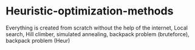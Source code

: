# Heuristic-optimization-methods
Everything is created from scratch without the help of the internet,
Local search, Hill climber, simulated annealing, backpack problem (bruteforce), backpack problem (Heur) 
